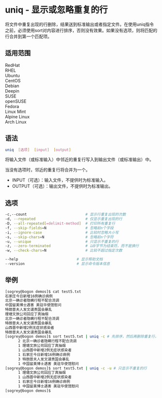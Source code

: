 # uniq - 显示或忽略重复的行

将文件中重复出现的行删除，结果送到标准输出或者指定文件。在使用uniq指令之前，必须使用sort对内容进行排序，否则没有效果。如果没有选项，则将匹配的行合并到第一个匹配项。

## 适用范围

<!-- <div class="svg linux">Linux</div> -->
<div class="svg redhat">RedHat</div>
<div class="svg rhel">RHEL</div>
<div class="svg ubuntu">Ubuntu</div>
<div class="svg centos">CentOS</div>
<div class="svg debian">Debian</div>
<div class="svg deepin">Deepin</div>
<div class="svg suse">SUSE</div>
<div class="svg opensuse">openSUSE</div>
<div class="svg fedora">Fedora</div>
<div class="svg linuxmint">Linux Mint</div>
<!-- <div class="svg mxlinux">MX Linux</div> -->
<div class="svg alpinelinux">Alpine Linux</div>
<div class="svg archlinux">Arch Linux</div>

## 语法

``` bash
uniq  [选项]  [input]  [output]
```

将输入文件（或标准输入）中邻近的重复行写入到输出文件（或标准输出）中。

当没有选项时，邻近的重复行将合并为一个。

- INPUT（可选）：输入文件，不提供时为标准输入。
- OUTPUT（可选）：输出文件，不提供时为标准输出。

## 选项

``` bash
-c,--count                           # 显示行重复出现的次数
-d, --repeated                       # 仅显示重复出现的行
-D, --all-repeated[=delimit-method]  # 打印所有重复行
-f, --skip-fields=N                  # 忽略前n个字段
-i, --ignore-case                    # 比较时忽略大小写
-s, --skip-chars=N                   # 忽略前n个字符
-u, --unique                         # 只显示不重复的行
-z, --zero-terminated                # 以0字节为结束符，而不是换行
-w, --check-chars=N                  # 比较不超过指定次数

--help                           # 显示帮助文档
--version                        # 显示命令版本信息
```

## 举例

``` bash
[sogrey@bogon demos]$ cat test5.txt
石家庄今日新增16例确诊病例
北京一确诊者隐瞒行程不配合流调
中国留美博士遇害 美驻华使馆慰问
特朗普夫人发文谴责国会暴乱
理塘文旅公司回应丁真抽烟
北京一确诊者隐瞒行程不配合流调
特朗普夫人发文谴责国会暴乱
山西晋中新增2例无症状感染者
特朗普夫人发文谴责国会暴乱
[sogrey@bogon demos]$ sort test5.txt | uniq -c # 先排序，然后再删除重复行，显示重复行出现的次数
      2 北京一确诊者隐瞒行程不配合流调
      1 理塘文旅公司回应丁真抽烟
      1 山西晋中新增2例无症状感染者
      1 石家庄今日新增16例确诊病例
      3 特朗普夫人发文谴责国会暴乱
      1 中国留美博士遇害 美驻华使馆慰问
[sogrey@bogon demos]$ sort test5.txt | uniq -c -u # 只显示不重复的行
      1 理塘文旅公司回应丁真抽烟
      1 山西晋中新增2例无症状感染者
      1 石家庄今日新增16例确诊病例
      1 中国留美博士遇害 美驻华使馆慰问
[sogrey@bogon demos]$ 
```
